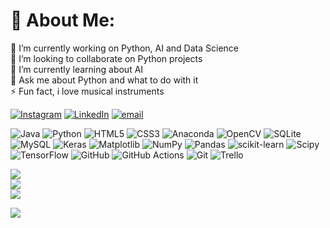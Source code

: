# 💫 About Me:
🔭 I’m currently working on Python, AI and Data Science<br>👯 I’m looking to collaborate on Python projects<br>🌱 I’m currently learning about AI <br>💬 Ask me about Python and what to do with it<br>⚡ Fun fact, i love musical instruments

[![Instagram](https://img.shields.io/badge/Instagram-%23E4405F.svg?logo=Instagram&logoColor=white)](https://instagram.com/eubielaaraujo) [![LinkedIn](https://img.shields.io/badge/LinkedIn-%230077B5.svg?logo=linkedin&logoColor=white)](https://linkedin.com/in/gabriel-araujo-707799221) [![email](https://img.shields.io/badge/Email-D14836?logo=gmail&logoColor=white)](mailto:gabrielaraujo2334@gmail.com) 

![Java](https://img.shields.io/badge/java-%23ED8B00.svg?style=for-the-badge&logo=openjdk&logoColor=white) ![Python](https://img.shields.io/badge/python-3670A0?style=for-the-badge&logo=python&logoColor=ffdd54) ![HTML5](https://img.shields.io/badge/html5-%23E34F26.svg?style=for-the-badge&logo=html5&logoColor=white) ![CSS3](https://img.shields.io/badge/css3-%231572B6.svg?style=for-the-badge&logo=css3&logoColor=white) ![Anaconda](https://img.shields.io/badge/Anaconda-%2344A833.svg?style=for-the-badge&logo=anaconda&logoColor=white) ![OpenCV](https://img.shields.io/badge/opencv-%23white.svg?style=for-the-badge&logo=opencv&logoColor=white) ![SQLite](https://img.shields.io/badge/sqlite-%2307405e.svg?style=for-the-badge&logo=sqlite&logoColor=white) ![MySQL](https://img.shields.io/badge/mysql-4479A1.svg?style=for-the-badge&logo=mysql&logoColor=white) ![Keras](https://img.shields.io/badge/Keras-%23D00000.svg?style=for-the-badge&logo=Keras&logoColor=white) ![Matplotlib](https://img.shields.io/badge/Matplotlib-%23ffffff.svg?style=for-the-badge&logo=Matplotlib&logoColor=black) ![NumPy](https://img.shields.io/badge/numpy-%23013243.svg?style=for-the-badge&logo=numpy&logoColor=white) ![Pandas](https://img.shields.io/badge/pandas-%23150458.svg?style=for-the-badge&logo=pandas&logoColor=white) ![scikit-learn](https://img.shields.io/badge/scikit--learn-%23F7931E.svg?style=for-the-badge&logo=scikit-learn&logoColor=white) ![Scipy](https://img.shields.io/badge/SciPy-%230C55A5.svg?style=for-the-badge&logo=scipy&logoColor=%white) ![TensorFlow](https://img.shields.io/badge/TensorFlow-%23FF6F00.svg?style=for-the-badge&logo=TensorFlow&logoColor=white) ![GitHub](https://img.shields.io/badge/github-%23121011.svg?style=for-the-badge&logo=github&logoColor=white) ![GitHub Actions](https://img.shields.io/badge/github%20actions-%232671E5.svg?style=for-the-badge&logo=githubactions&logoColor=white) ![Git](https://img.shields.io/badge/git-%23F05033.svg?style=for-the-badge&logo=git&logoColor=white) ![Trello](https://img.shields.io/badge/Trello-%23026AA7.svg?style=for-the-badge&logo=Trello&logoColor=white)

![](https://github-readme-stats.vercel.app/api?username=eubielaraujo&theme=dark&hide_border=true&include_all_commits=true&count_private=true)<br/>
![](https://nirzak-streak-stats.vercel.app/?user=eubielaraujo&theme=dark&hide_border=true)<br/>
![](https://github-readme-stats.vercel.app/api/top-langs/?username=eubielaraujo&theme=dark&hide_border=true&include_all_commits=true&count_private=true&layout=compact)

![](https://github-contributor-stats.vercel.app/api?username=eubielaraujo&limit=5&theme=dark&combine_all_yearly_contributions=true)

<!-- Proudly created with GPRM ( https://gprm.itsvg.in ) -->

<!--
**eubielaraujo/eubielaraujo** is a ✨ _special_ ✨ repository because its `README.md` (this file) appears on your GitHub profile.

Here are some ideas to get you started:

- 🔭 I’m currently working on ...
- 🌱 I’m currently learning ...
- 👯 I’m looking to collaborate on ...
- 🤔 I’m looking for help with ...
- 💬 Ask me about ...
- 📫 How to reach me: ...
- 😄 Pronouns: ...
- ⚡ Fun fact: ...
-->
